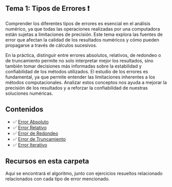 ## Tema 1: Tipos de Errores ❗

Comprender los diferentes tipos de errores es esencial en el análisis numérico, ya que todas las operaciones realizadas por una computadora están sujetas a limitaciones de precisión. Este tema explora las fuentes de error que afectan la calidad de los resultados numéricos y cómo pueden propagarse a través de cálculos sucesivos.

En la práctica, distinguir entre errores absolutos, relativos, de redondeo o de truncamiento permite no solo interpretar mejor los resultados, sino también tomar decisiones más informadas sobre la estabilidad y confiabilidad de los métodos utilizados. El estudio de los errores es fundamental, ya que permite entender las limitaciones inherentes a los métodos computacionales. Analizar estos conceptos nos ayuda a mejorar la precisión de los resultados y a reforzar la confiabilidad de nuestras soluciones numéricas.


## Contenidos

- ✅ [Error Absoluto](https://github.com/nadfernanda/Metodos_Numericos/blob/main/tema-1/Error%20Absoluto.md)
- ✅ [Error Relativo](https://github.com/nadfernanda/Metodos_Numericos/blob/main/tema-1/Error%20Relativo.md)
- ✅ [Error de Redondeo](https://github.com/nadfernanda/Metodos_Numericos/blob/main/tema-1/Error%20Redondeo.md)
- ✅ [Error de Truncamiento](https://github.com/nadfernanda/Metodos_Numericos/blob/main/tema-1/Error%20De%20Truncamiento.md)
- ✅ [Error Iterativo](https://github.com/nadfernanda/Metodos_Numericos/blob/main/tema-1/Error%20Iterativo.md)

## Recursos en esta carpeta

Aquí se encontrará el algoritmo, junto con ejercicios resueltos relacionado relacionados con cada tipo de error mencionado.

